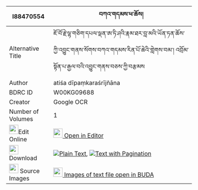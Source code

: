 |I88470554|བཀའ་གདམས་ཕ་ཆོས། 
| --- | --- 
|Alternative Title |ཇོ་བོ་རྗེ་ལྷ་གཅིག་དཔལ་ལྡན་ཨ་ཏི་ཤའི་རྣམ་ཐར་བླ་མའི་ཡོན་ཏན་ཆོས་ཀྱི་འབྱུང་གནས་སོགས་བཀའ་གདམས་རིན་པོ་ཆེའི་གླེགས་བམ་། འབྲོམ་སྟོན་པ་རྒྱལ་བའི་འབྱུང་གནས་བཅས་ཀྱི་བརྩམས
|Author| atiśa dīpaṃkaraśrījñāna
|BDRC ID | W00KG09688
|Creator | Google OCR
|Number of Volumes| 1
|<img width="25" src="https://img.icons8.com/color/25/000000/edit-property.png">Edit Online| [<img width="25" src="https://avatars.githubusercontent.com/u/45091458?s=200&v=4"> Open in Editor](http://editor.openpecha.org/I88470554)
|<img width="25" src="https://img.icons8.com/fluent/48/000000/download-2.png"/>  Download | [![](https://img.icons8.com/color/20/000000/txt.png)Plain Text](https://github.com/Openpecha/I88470554/releases/download/v1/ka_dam_pacho_plain_I88470554.zip), [![](https://img.icons8.com/color/20/000000/txt.png)Text with Pagination](https://github.com/Openpecha/I88470554/releases/download/v1/ka_dam_pacho_pages_I88470554.zip)
|<img width="25" src="https://img.icons8.com/plasticine/100/000000/pictures-folder.png"/>  Source Images | [<img width="25" src="https://library.bdrc.io/icons/BUDA-small.svg"> Images of text file open in BUDA](https://library.bdrc.io/show/bdr:W00KG09688)